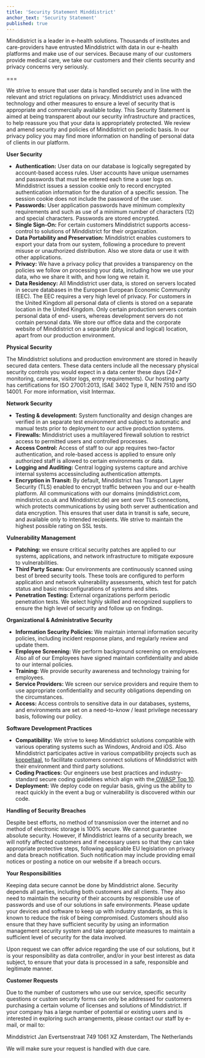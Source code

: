 ```yaml
---
title: 'Security Statement Minddistrict'
anchor_text: 'Security Statement'
published: true
---
```


Minddistrict is a leader in e-health solutions. Thousands of institutes and care-providers have entrusted Minddistrict with data in our e-health platforms and make use of our services. Because many of our customers provide medical care, we take our customers and their clients security and privacy concerns very seriously.

===

We strive to ensure that user data is handled securely and in line with the relevant and strict regulations on privacy. Minddistrict uses advanced technology and other measures to ensure a level of security that is appropriate and commercially available today. This Security Statement is aimed at being transparent about our security infrastructure and practices, to help reassure you that your data is appropriately protected. We review and amend security and policies of Minddistrict on periodic basis. In our privacy policy you may find more information on handling of personal data of clients in our platform.

<strong>User Security</strong>
<ul>
 	<li><strong>Authentication:</strong> User data on our database is logically segregated by account-based access rules. User accounts have unique usernames and passwords that must be entered each time a user logs on. Minddistrict issues a session cookie only to record encrypted authentication information for the duration of a specific session. The session cookie does not include the password of the user.</li>
 	<li><strong>Passwords:</strong> User application passwords have minimum complexity requirements and such as use of a minimum number of characters (12) and special characters. Passwords are stored encrypted.</li>
 	<li><strong>Single Sign-On:</strong> For certain customers Minddistrict supports access-control to solutions of Minddistrict for their organization.</li>
 	<li><strong>Data Portability and Preservation:</strong> Minddistrict enables customers to export your data from our system, following a procedure to prevent misuse or unauthorized distribution. Also we store data or use it with other applications.</li>
 	<li><strong>Privacy:</strong> We have a privacy policy that provides a transparency on the policies we follow on processing your data, including how we use your data, who we share it with, and how long we retain it.</li>
 	<li><strong>Data Residency:</strong> All Minddistrict user data, is stored on servers located in secure databases in the European European Economic Community (EEC). The EEC requires a very high level of privacy. For customers in the United Kingdom all personal data of clients is stored on a separate location in the United Kingdom. Only certain production servers contain personal data of end- users, whereas development servers do not contain personal data. We store our office data and the corporate website of Minddistrict on a separate (physical and logical) location, apart from our production environment.</li>
</ul>
<strong>Physical Security</strong>

The Minddistrict solutions and production environment are stored in heavily secured data centers. These data centers include all the necessary physical security controls you would expect in a data center these days (24×7 monitoring, cameras, visitor logs, entry requirements). Our hosting party has certifications for ISO 27001:2013, ISAE 3402 Type II, NEN 7510 and ISO 14001. For more information, visit Intermax.

<strong>Network Security</strong>
<ul>
 	<li><strong>Testing &amp; development:</strong> System functionality and design changes are verified in an separate test environment and subject to automatic and manual tests prior to deployment to our active production systems.</li>
 	<li><strong>Firewalls:</strong> Minddistrict uses a multilayered firewall solution to restrict access to permitted users and controlled processes.</li>
 	<li><strong>Access Control:</strong> Access of staff to our app requires two-factor authentication, and role-based access is applied to ensure only authorized staff is allowed to certain environments or data.</li>
 	<li><strong>Logging and Auditing:</strong> Central logging systems capture and archive internal systems accessincluding authentication attempts.</li>
 	<li><strong>Encryption in Transit:</strong> By default, Minddistrict has Transport Layer Security (TLS) enabled to encrypt traffic between you and our e-health platform. All communications with our domains (minddistrict.com, mindistrict.co.uk and Minddistrict.de) are sent over TLS connections, which protects communications by using both server authentication and data encryption. This ensures that user data in transit is safe, secure, and available only to intended recipients. We strive to maintain the highest possible rating on SSL tests.</li>
</ul>
<strong>Vulnerability Management</strong>
<ul>
 	<li><strong>Patching:</strong> we ensure critical security patches are applied to our systems, applications, and network infrastructure to mitigate exposure to vulnerabilities.</li>
 	<li><strong>Third Party Scans:</strong> Our environments are continuously scanned using best of breed security tools. These tools are configured to perform application and network vulnerability assessments, which test for patch status and basic misconfigurations of systems and sites.</li>
 	<li><strong>Penetration Testing:</strong> External organizations perform periodic penetration tests. We select highly skilled and recognized suppliers to ensure the high level of security and follow up on findings.</li>
</ul>
<strong>Organizational &amp; Administrative Security</strong>
<ul>
 	<li><strong>Information Security Policies:</strong> We maintain internal information security policies, including incident response plans, and regularly review and update them.</li>
 	<li><strong>Employee Screening:</strong> We perform background screening on employees. Also all of our Employees have signed maintain confidentiality and abide to our internal policies.</li>
 	<li><strong>Training:</strong> We provide security awareness and technology training for employees.</li>
 	<li><strong>Service Providers:</strong> We screen our service providers and require them to use appropriate confidentiality and security obligations depending on the circumstances.</li>
 	<li><strong>Access:</strong> Access controls to sensitive data in our databases, systems, and environments are set on a need-to-know / least privilege necessary basis, following our policy.</li>
</ul>
<strong>Software Development Practices</strong>
<ul>
 	<li><strong>Compatibility:</strong> We strive to keep Minddistrict solutions compatible with various operating systems such as Windows, Android and iOS. Also Minddistrict participates active in various compatibility projects such as <a href="https://koppeltaal.nl/" target="_blank">koppeltaal</a>, to facilitate customers connect solutions of Minddistrict with their environment and third party solutions.</li>
 	<li><strong>Coding Practices:</strong> Our engineers use best practices and industry-standard secure coding guidelines which align with the<a href="https://www.owasp.org/index.php/Top10#OWASP_Top_10_for_2013" target="_blank"> OWASP Top 10</a>.</li>
 	<li><strong>Deployment:</strong> We deploy code on regular basis, giving us the ability to react quickly in the event a bug or vulnerability is discovered within our code.</li>
</ul>
<strong>Handling of Security Breaches</strong>

Despite best efforts, no method of transmission over the internet and no method of electronic storage is 100% secure. We cannot guarantee absolute security. However, if Minddistrict learns of a security breach, we will notify affected customers and if necessary users so that they can take appropriate protective steps, following applicable EU legislation on privacy and data breach notification. Such notification may include providing email notices or posting a notice on our website if a breach occurs.

<strong>Your Responsibilities</strong>

Keeping data secure cannot be done by Minddistrict alone. Security depends all parties, including both customers and all clients. They also need to maintain the security of their accounts by responsible use of passwords and use of our solutions in safe environments. Please update your devices and software to keep up with industry standards, as this is known to reduce the risk of being compromised. Customers should also ensure that they have sufficient security by using an information management security system and take appropriate measures to maintain a sufficient level of security for the data involved.

Upon request we can offer advice regarding the use of our solutions, but it is your responsibility as data controller, and/or in your best interest as data subject, to ensure that your data is processed in a safe, responsible and legitimate manner.

<strong>Customer Requests</strong>

Due to the number of customers who use our service, specific security questions or custom security forms can only be addressed for customers purchasing a certain volume of licenses and solutions of Minddistrict. If your company has a large number of potential or existing users and is interested in exploring such arrangements, please contact our staff by e-mail, or mail to:

Minddistrict
Jan Evertsenstraat 749
1061 XZ Amsterdam, The Netherlands

We will make sure your request is handled with due care.
